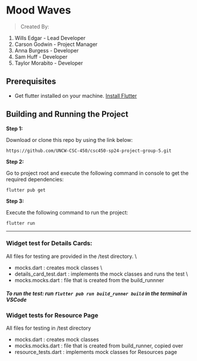 # Mood Waves

> Created By:

1. Wills Edgar - Lead Developer
2. Carson Godwin - Project Manager
3. Anna Burgess - Developer
4. Sam Huff - Developer
5. Taylor Morabito - Developer

## Prerequisites

- Get flutter installed on your machine. [Install Flutter](https://flutter.dev/docs/get-started/install)

## Building and Running the Project

**Step 1:**

Download or clone this repo by using the link below:

```
https://github.com/UNCW-CSC-450/csc450-sp24-project-group-5.git
```

**Step 2:**

Go to project root and execute the following command in console to get the required dependencies:

```
flutter pub get
```

**Step 3:**

Execute the following command to run the project:

```
flutter run
```

***
### Widget test for Details Cards: 
All files for testing are provided in the /test directory. \
- mocks.dart : creates mock classes \
- details_card_test.dart : implements the mock classes and runs the test \
- mocks.mocks.dart : file that is created from the build_runnner 

##### To run the test: run ``` flutter pub run build_runner build ``` in the terminal in VSCode


### Widget tests for Resource Page
All files for testing in /test directory
- mocks.dart : creates mock classes
- mocks.mocks.dart : file that is created from build_runner, copied over
- resource_tests.dart : implements mock classes for Resources page
